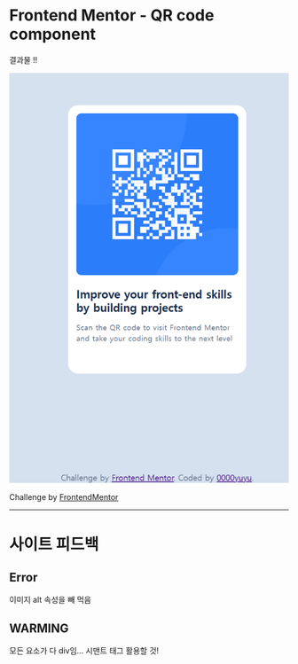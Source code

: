 # Frontend Mentor - QR code component

결과물 !!

![Design preview for the QR code component coding challenge](./images/resultImg.png)

Challenge by [FrontendMentor](.https://www.frontendmentor.io/)

<hr>

# 사이트 피드백

## Error

이미지 alt 속성을 빼 먹음

## WARMING

모든 요소가 다 div임... 시맨트 태그 활용할 것!
